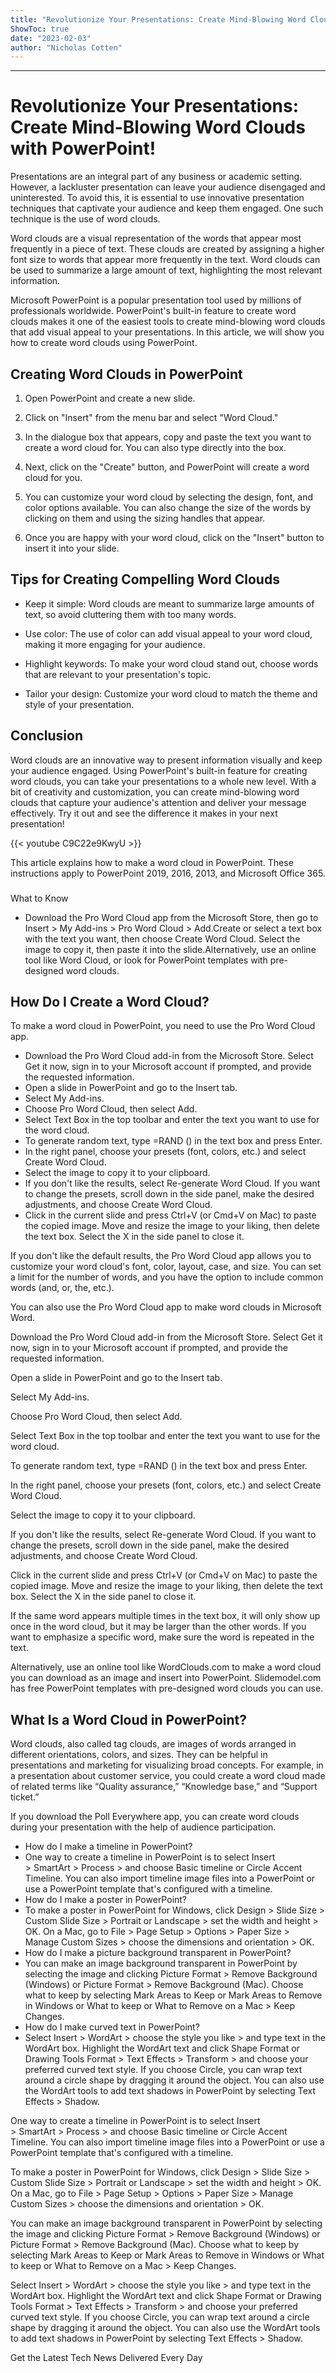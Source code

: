 ```yaml
---
title: "Revolutionize Your Presentations: Create Mind-Blowing Word Clouds with PowerPoint!"
ShowToc: true 
date: "2023-02-03"
author: "Nicholas Cotten"
---
```

*****
# Revolutionize Your Presentations: Create Mind-Blowing Word Clouds with PowerPoint!

Presentations are an integral part of any business or academic setting. However, a lackluster presentation can leave your audience disengaged and uninterested. To avoid this, it is essential to use innovative presentation techniques that captivate your audience and keep them engaged. One such technique is the use of word clouds.

Word clouds are a visual representation of the words that appear most frequently in a piece of text. These clouds are created by assigning a higher font size to words that appear more frequently in the text. Word clouds can be used to summarize a large amount of text, highlighting the most relevant information.

Microsoft PowerPoint is a popular presentation tool used by millions of professionals worldwide. PowerPoint's built-in feature to create word clouds makes it one of the easiest tools to create mind-blowing word clouds that add visual appeal to your presentations. In this article, we will show you how to create word clouds using PowerPoint.

## Creating Word Clouds in PowerPoint

1. Open PowerPoint and create a new slide.

2. Click on "Insert" from the menu bar and select "Word Cloud."

3. In the dialogue box that appears, copy and paste the text you want to create a word cloud for. You can also type directly into the box.

4. Next, click on the "Create" button, and PowerPoint will create a word cloud for you.

5. You can customize your word cloud by selecting the design, font, and color options available. You can also change the size of the words by clicking on them and using the sizing handles that appear.

6. Once you are happy with your word cloud, click on the "Insert" button to insert it into your slide.

## Tips for Creating Compelling Word Clouds

- Keep it simple: Word clouds are meant to summarize large amounts of text, so avoid cluttering them with too many words.

- Use color: The use of color can add visual appeal to your word cloud, making it more engaging for your audience.

- Highlight keywords: To make your word cloud stand out, choose words that are relevant to your presentation's topic.

- Tailor your design: Customize your word cloud to match the theme and style of your presentation.

## Conclusion

Word clouds are an innovative way to present information visually and keep your audience engaged. Using PowerPoint's built-in feature for creating word clouds, you can take your presentations to a whole new level. With a bit of creativity and customization, you can create mind-blowing word clouds that capture your audience's attention and deliver your message effectively. Try it out and see the difference it makes in your next presentation!

{{< youtube C9C22e9KwyU >}} 




This article explains how to make a word cloud in PowerPoint. These instructions apply to PowerPoint 2019, 2016, 2013, and Microsoft Office 365.

 
### 
What to Know
 
- Download the Pro Word Cloud app from the Microsoft Store, then go to Insert > My Add-ins > Pro Word Cloud > Add.Create or select a text box with the text you want, then choose Create Word Cloud. Select the image to copy it, then paste it into the slide.Alternatively, use an online tool like Word Cloud, or look for PowerPoint templates with pre-designed word clouds.

 
##   How Do I Create a Word Cloud?  
 

To make a word cloud in PowerPoint, you need to use the Pro Word Cloud app.

 
- Download the Pro Word Cloud add-in from the Microsoft Store. Select Get it now, sign in to your Microsoft account if prompted, and provide the requested information.
 - Open a slide in PowerPoint and go to the Insert tab.
 - Select My Add-ins.
 - Choose Pro Word Cloud, then select Add.
 - Select Text Box in the top toolbar and enter the text you want to use for the word cloud.
 - To generate random text, type =RAND () in the text box and press Enter.
 - In the right panel, choose your presets (font, colors, etc.) and select Create Word Cloud.
 - Select the image to copy it to your clipboard.
 - If you don't like the results, select Re-generate Word Cloud. If you want to change the presets, scroll down in the side panel, make the desired adjustments, and choose Create Word Cloud.
 - Click in the current slide and press Ctrl+V (or Cmd+V on Mac) to paste the copied image. Move and resize the image to your liking, then delete the text box. Select the X in the side panel to close it.

 

If you don't like the default results, the Pro Word Cloud app allows you to customize your word cloud's font, color, layout, case, and size. You can set a limit for the number of words, and you have the option to include common words (and, or, the, etc.).

 
You can also use the Pro Word Cloud app to make word clouds in Microsoft Word.
 

Download the Pro Word Cloud add-in from the Microsoft Store. Select Get it now, sign in to your Microsoft account if prompted, and provide the requested information.

 

Open a slide in PowerPoint and go to the Insert tab.

 

Select My Add-ins.

 

Choose Pro Word Cloud, then select Add.

 

Select Text Box in the top toolbar and enter the text you want to use for the word cloud.

 
To generate random text, type =RAND () in the text box and press Enter.
 

In the right panel, choose your presets (font, colors, etc.) and select Create Word Cloud.

 

Select the image to copy it to your clipboard.

 
If you don't like the results, select Re-generate Word Cloud. If you want to change the presets, scroll down in the side panel, make the desired adjustments, and choose Create Word Cloud.
 

Click in the current slide and press Ctrl+V (or Cmd+V on Mac) to paste the copied image. Move and resize the image to your liking, then delete the text box. Select the X in the side panel to close it.

 

If the same word appears multiple times in the text box, it will only show up once in the word cloud, but it may be larger than the other words. If you want to emphasize a specific word, make sure the word is repeated in the text.

 

Alternatively, use an online tool like WordClouds.com to make a word cloud you can download as an image and insert into PowerPoint. Slidemodel.com has free PowerPoint templates with pre-designed word clouds you can use.

 
##   What Is a Word Cloud in PowerPoint?  
 

Word clouds, also called tag clouds, are images of words arranged in different orientations, colors, and sizes. They can be helpful in presentations and marketing for visualizing broad concepts. For example, in a presentation about customer service, you could create a word cloud made of related terms like “Quality assurance,” “Knowledge base,” and “Support ticket.”

 
If you download the Poll Everywhere app, you can create word clouds during your presentation with the help of audience participation.
 
- How do I make a timeline in PowerPoint?
 - One way to create a timeline in PowerPoint is to select Insert > SmartArt > Process > and choose Basic timeline or Circle Accent Timeline. You can also import timeline image files into a PowerPoint or use a PowerPoint template that's configured with a timeline.
 - How do I make a poster in PowerPoint?
 - To make a poster in PowerPoint for Windows, click Design > Slide Size > Custom Slide Size > Portrait or Landscape > set the width and height > OK. On a Mac, go to File > Page Setup > Options > Paper Size > Manage Custom Sizes > choose the dimensions and orientation > OK.
 - How do I make a picture background transparent in PowerPoint?
 - You can make an image background transparent in PowerPoint by selecting the image and clicking Picture Format > Remove Background (Windows) or Picture Format > Remove Background (Mac). Choose what to keep by selecting Mark Areas to Keep or Mark Areas to Remove in Windows or What to keep or What to Remove on a Mac > Keep Changes.
 - How do I make curved text in PowerPoint?
 - Select Insert > WordArt > choose the style you like > and type text in the WordArt box. Highlight the WordArt text and click Shape Format or Drawing Tools Format > Text Effects > Transform > and choose your preferred curved text style. If you choose Circle, you can wrap text around a circle shape by dragging it around the object. You can also use the WordArt tools to add text shadows in PowerPoint by selecting Text Effects > Shadow.

 
One way to create a timeline in PowerPoint is to select Insert > SmartArt > Process > and choose Basic timeline or Circle Accent Timeline. You can also import timeline image files into a PowerPoint or use a PowerPoint template that's configured with a timeline.
 
To make a poster in PowerPoint for Windows, click Design > Slide Size > Custom Slide Size > Portrait or Landscape > set the width and height > OK. On a Mac, go to File > Page Setup > Options > Paper Size > Manage Custom Sizes > choose the dimensions and orientation > OK.
 
You can make an image background transparent in PowerPoint by selecting the image and clicking Picture Format > Remove Background (Windows) or Picture Format > Remove Background (Mac). Choose what to keep by selecting Mark Areas to Keep or Mark Areas to Remove in Windows or What to keep or What to Remove on a Mac > Keep Changes.
 
Select Insert > WordArt > choose the style you like > and type text in the WordArt box. Highlight the WordArt text and click Shape Format or Drawing Tools Format > Text Effects > Transform > and choose your preferred curved text style. If you choose Circle, you can wrap text around a circle shape by dragging it around the object. You can also use the WordArt tools to add text shadows in PowerPoint by selecting Text Effects > Shadow.
 

Get the Latest Tech News Delivered Every Day




